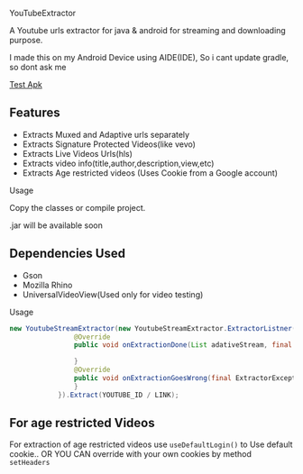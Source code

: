 YouTubeExtractor

A Youtube urls extractor for java & android for streaming and downloading purpose.

I made this on my Android Device using AIDE(IDE), So i cant update gradle, so dont ask me

[Test Apk](https://github.com/naveedhassan913/YouTubeExtractor/raw/master/YoutubeExtractor/app/build/bin/app.apk)

## Features 
- Extracts Muxed and Adaptive urls separately
- Extracts Signature Protected Videos(like vevo)
- Extracts Live Videos Urls(hls) 
- Extracts video info(title,author,description,view,etc)
- Extracts Age restricted videos (Uses Cookie from a Google account)

Usage

Copy the classes or compile project.

.jar will be available soon

## Dependencies Used 
- Gson
- Mozilla Rhino
- UniversalVideoView(Used only for video testing)

Usage

```Java
new YoutubeStreamExtractor(new YoutubeStreamExtractor.ExtractorListner(){ 
				@Override 
				public void onExtractionDone(List adativeStream, final List muxedStream, YoutubeMeta meta) {

				}
				@Override
				public void onExtractionGoesWrong(final ExtractorException e) {         
				}
			}).Extract(YOUTUBE_ID / LINK); 
```




## For age restricted Videos

For extraction of age restricted videos use `useDefaultLogin()` to Use default cookie.. OR YOU CAN override with your own cookies by method `setHeaders` 
